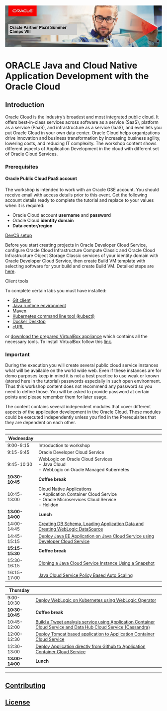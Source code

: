 ![](common/images/Lisbon-SummerCamp-header.jpg)

# ORACLE Java and Cloud Native Application Development with the Oracle Cloud #

## Introduction ##

Oracle Cloud is the industry’s broadest and most integrated public cloud. It offers best-in-class services across software as a service (SaaS), platform as a service (PaaS), and infrastructure as a service (IaaS), and even lets you put Oracle Cloud in your own data center. Oracle Cloud helps organizations drive innovation and business transformation by increasing business agility, lowering costs, and reducing IT complexity. The workshop content shows different aspects of Application Development in the cloud with different set of Oracle Cloud Services.

### Prerequisites ###

#### Oracle Public Cloud PaaS  account

The workshop is intended to work with an Oracle GSE account. You should receive email with access details prior to this event. Get the following account details ready to complete the tutorial and replace to your values when it is required:

+ Oracle Cloud account **username** and **password**
+ Oracle Cloud **identity domain**
+ **Data center/region**

[DevCS setup](DevCS-setup.md)

Before you start creating projects in Oracle Developer Cloud Service, configure Oracle Cloud Infrastructure Compute Classic and Oracle Cloud Infrastructure Object Storage Classic services of your identity domain with Oracle Developer Cloud Service, then create Build VM template with selecting software for your build and create Build VM. Detailed steps are [here](DevCS-setup.md).

Client tools

To complete certain labs you must have installed:

- [Git client](https://git-scm.com/downloads)
- [Java runtime environment](https://www.java.com/en/download/)
- [Maven](https://maven.apache.org/download.cgi)
- [Kubernetes command line tool (kubectl)](https://kubernetes.io/docs/tasks/tools/install-kubectl/)
- [Docker Desktop](https://www.docker.com/products/docker-desktop)
- [cURL](https://curl.haxx.se/)

or [download the prepared VirtualBox appliance](https://drive.google.com/open?id=1DDVwiZ6Pd885LinbnDkcpjMGXN5AeQ48) which contains all the necessary tools. To install VirtualBox follow this [link](https://www.virtualbox.org/wiki/Downloads).

### Important ###

During the execution you will create several public cloud service instances what will be available on the world wide web. Even if these instances are for demo purposes keep in mind it is not a best practice to use weak or known (stored here in the tutorial) passwords especially in such open environment. Thus this workshop content does not recommend any password so you need to define those. You will be asked to provide password at certain points and please remember them for later usage.

The content contains several independent modules that cover different aspects of the application development in the Oracle Cloud. These modules could be executed independently unless you find in the Prerequisites that they are dependent on each other.

----
| **Wednesday** |  |
|-------------|----------------------------------------------------------------------------------------------------------------------------------------------------------------------------|
| 9:00-9:15 | Introduction to workshop |
| 9:15-9:45 |  Oracle Developer Cloud Service |
| 9:45-10:30 |  WebLogic on Oracle Cloud Services<br>- Java Cloud <br>- WebLogic on Oracle Managed Kubernetes|
| **10:30-10:45** | **Coffee break** |
| 10:45-13:00 | Cloud Native Applications<br>- Application Container Cloud Service<br>- Oracle Microservices Cloud Service<br>- Helidon |
| **13:00-14:00** | **Lunch** |
| 14:00-14:45 | [Creating DB Schema, Loading Application Data and Creating WebLogic DataSource](AppDataLoad-DevCS-DBCS/README.md) |
| 14:45-15:15 | [Deploy Java EE Application on Java Cloud Service using Developer Cloud Service](AppDeploy-JCS-DevCS-DBCS/README.md) |
| **15:15-15:30** | **Coffee break** |
| 15:30-16:15 | [Cloning a Java Cloud Service Instance Using a Snapshot](jcs-clone/README.md) |
| 16:15-17:00 | [Java Cloud Service Policy Based Auto Scaling](jcs-autoscale/README.md) |

| **Thursday** |  |
|-------------|----------------------------------------------------------------------------------------------------------------------------------------------------------------------------|
| 9:00-10:30 | [Deploy WebLogic on Kubernetes using WebLogic Operator](https://github.com/nagypeter/weblogic-kubernetes-operator-on-OKE) |
| **10:30-10:45** | **Coffee break** |
| 10:45-12:00 | [Build a Tweet analysis service using Application Container Cloud Service and Data Hub Cloud Service (Cassandra)](accs-dhcs-twitter/README.md) |
| 12:00-12:30 | [Deploy Tomcat based application to Application Container Cloud Service](accs-tomcat/README.md) |
| 12:30-13:00| [Deploy Application directly from Github to Application Container Cloud Service](https://github.com/nagypeter/angular-java-creditscore/blob/master/github.deploy.accs.md)|
| **13:00-14:00** | **Lunch** |

---

## [Contributing](../../CONTRIBUTING.md)

## [License](../../LICENSE.md)
